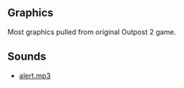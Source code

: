 ## Graphics

Most graphics pulled from original Outpost 2 game.

## Sounds

- [alert.mp3](https://pixabay.com/users/rasoolasaad-47313572)
